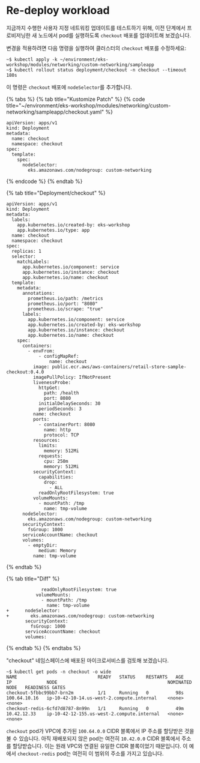 # Re-deploy workload

지금까지 수행한 사용자 지정 네트워킹 업데이트를 테스트하기 위해, 이전 단계에서 프로비저닝한 새 노드에서 pod를 실행하도록 `checkout` 배포를 업데이트해 보겠습니다.

변경을 적용하려면 다음 명령을 실행하여 클러스터의 `checkout` 배포를 수정하세요:

```
~$ kubectl apply -k ~/environment/eks-workshop/modules/networking/custom-networking/sampleapp
~$ kubectl rollout status deployment/checkout -n checkout --timeout 180s
```

이 명령은 `checkout` 배포에 `nodeSelector`를 추가합니다.

{% tabs %}
{% tab title="Kustomize Patch" %}
{% code title="~/environment/eks-workshop/modules/networking/custom-networking/sampleapp/checkout.yaml" %}
```
apiVersion: apps/v1
kind: Deployment
metadata:
  name: checkout
  namespace: checkout
spec:
  template:
    spec:
      nodeSelector:
        eks.amazonaws.com/nodegroup: custom-networking
```
{% endcode %}
{% endtab %}

{% tab title="Deployment/checkout" %}
```
apiVersion: apps/v1
kind: Deployment
metadata:
  labels:
    app.kubernetes.io/created-by: eks-workshop
    app.kubernetes.io/type: app
  name: checkout
  namespace: checkout
spec:
  replicas: 1
  selector:
    matchLabels:
      app.kubernetes.io/component: service
      app.kubernetes.io/instance: checkout
      app.kubernetes.io/name: checkout
  template:
    metadata:
      annotations:
        prometheus.io/path: /metrics
        prometheus.io/port: "8080"
        prometheus.io/scrape: "true"
      labels:
        app.kubernetes.io/component: service
        app.kubernetes.io/created-by: eks-workshop
        app.kubernetes.io/instance: checkout
        app.kubernetes.io/name: checkout
    spec:
      containers:
        - envFrom:
            - configMapRef:
                name: checkout
          image: public.ecr.aws/aws-containers/retail-store-sample-checkout:0.4.0
          imagePullPolicy: IfNotPresent
          livenessProbe:
            httpGet:
              path: /health
              port: 8080
            initialDelaySeconds: 30
            periodSeconds: 3
          name: checkout
          ports:
            - containerPort: 8080
              name: http
              protocol: TCP
          resources:
            limits:
              memory: 512Mi
            requests:
              cpu: 250m
              memory: 512Mi
          securityContext:
            capabilities:
              drop:
                - ALL
            readOnlyRootFilesystem: true
          volumeMounts:
            - mountPath: /tmp
              name: tmp-volume
      nodeSelector:
        eks.amazonaws.com/nodegroup: custom-networking
      securityContext:
        fsGroup: 1000
      serviceAccountName: checkout
      volumes:
        - emptyDir:
            medium: Memory
          name: tmp-volume
```
{% endtab %}

{% tab title="Diff" %}
```
             readOnlyRootFilesystem: true
           volumeMounts:
             - mountPath: /tmp
               name: tmp-volume
+      nodeSelector:
+        eks.amazonaws.com/nodegroup: custom-networking
       securityContext:
         fsGroup: 1000
       serviceAccountName: checkout
       volumes:
```
{% endtab %}
{% endtabs %}

"checkout" 네임스페이스에 배포된 마이크로서비스를 검토해 보겠습니다.

```
~$ kubectl get pods -n checkout -o wide
NAME                              READY   STATUS    RESTARTS   AGE   IP             NODE                                         NOMINATED NODE   READINESS GATES
checkout-5fbbc99bb7-brn2m         1/1     Running   0          98s   100.64.10.16   ip-10-42-10-14.us-west-2.compute.internal    <none>           <none>
checkout-redis-6cfd7d8787-8n99n   1/1     Running   0          49m   10.42.12.33    ip-10-42-12-155.us-west-2.compute.internal   <none>           <none>
```

`checkout` pod가 VPC에 추가된 `100.64.0.0` CIDR 블록에서 IP 주소를 할당받은 것을 볼 수 있습니다. 아직 재배포되지 않은 pod는 여전히 `10.42.0.0` CIDR 블록에서 주소를 할당받습니다. 이는 원래 VPC와 연결된 유일한 CIDR 블록이었기 때문입니다. 이 예에서 `checkout-redis` pod는 여전히 이 범위의 주소를 가지고 있습니다.
